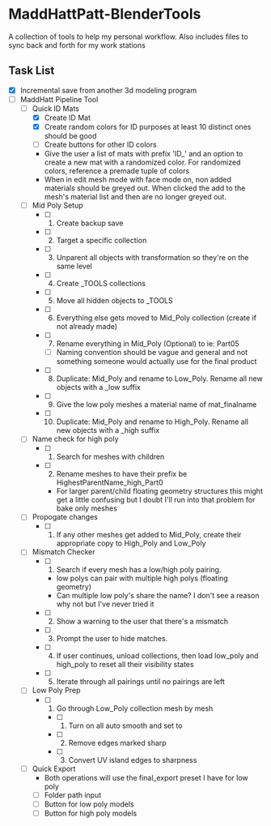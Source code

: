 # MaddHattPatt-BlenderTools
A collection of tools to help my personal workflow. Also includes files to sync back and forth for my work stations

## Task List
- [x] Incremental save from another 3d modeling program
- [ ] MaddHatt Pipeline Tool
    - [ ] Quick ID Mats
        - [x] Create ID Mat
        - [x] Create random colors for ID purposes at least 10 distinct ones should be good
        - [ ] Create buttons for other ID colors
        - Give the user a list of mats with prefix 'ID_' and an option to create a new mat with a randomized color. For randomized colors, reference a premade tuple of colors
        - When in edit mesh mode with face mode on, non added materials should be greyed out. When clicked the add to the mesh's material list and then are no longer greyed out.
    - [ ] Mid Poly Setup
        - [ ] 1. Create backup save
        - [ ] 2. Target a specific collection
        - [ ] 3. Unparent all objects with transformation so they're on the same level
        - [ ] 4. Create _TOOLS collections
        - [ ] 5. Move all hidden objects to _TOOLS
        - [ ] 6. Everything else gets moved to Mid_Poly collection (create if not already made) 
        - [ ] 7. Rename everything in Mid_Poly (Optional) to ie: Part05
            - [ ] Naming convention should be vague and general and not something   someone would actually use for the final product 
        - [ ] 8. Duplicate: Mid_Poly and rename to Low_Poly. Rename all new objects with a _low suffix
        - [ ] 9. Give the low poly meshes a material name of mat_finalname
        - [ ] 10. Duplicate: Mid_Poly and rename to High_Poly. Rename all new objects with a _high suffix
    - [ ] Name check for high poly
        - [ ] 1. Search for meshes with children
        - [ ] 2. Rename meshes to have their prefix be HighestParentName_high_Part0
            - For larger parent/child floating geometry structures this might get a little confusing but I doubt I'll run into that problem for bake only   meshes
    - [ ] Propogate changes
        - [ ] 1. If any other meshes get added to Mid_Poly, create their appropriate copy to High_Poly and Low_Poly
    - [ ] Mismatch Checker
        - [ ] 1. Search if every mesh has a low/high poly pairing.
            - low polys can pair with multiple high polys (floating geometry)
            - Can multiple low poly's share the name? I don't see a reason why not but I've never tried it
        - [ ] 2. Show a warning to the user that there's a mismatch
        - [ ] 3. Prompt the user to hide matches.
        - [ ] 4. If user continues, unload collections, then load low_poly and high_poly to reset all their visibility states
        - [ ] 5. Iterate through all pairings until no pairings are left
    - [ ] Low Poly Prep
        - [ ] 1. Go through Low_Poly collection mesh by mesh
            - [ ] 1. Turn on all auto smooth and set to
            - [ ] 2. Remove edges marked sharp
            - [ ] 3. Convert UV island edges to sharpness
    - [ ] Quick Export
        - Both operations will use the final_export preset I have for low poly
        - [ ] Folder path input
        - [ ] Button for low poly models 
        - [ ] Button for high poly models 